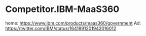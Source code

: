 # Competitor.IBM-MaaS360
home: https://www.ibm.com/products/maas360/government Ad: https://twitter.com/IBM/status/1641891201942016012 
